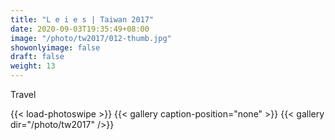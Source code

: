 ```yaml
---
title: "L e i e s | Taiwan 2017"
date: 2020-09-03T19:35:49+08:00
image: "/photo/tw2017/012-thumb.jpg"
showonlyimage: false
draft: false
weight: 13
---
```

Travel
<!--more-->
{{< load-photoswipe >}} 
{{< gallery caption-position="none" >}}
{{< gallery dir="/photo/tw2017" />}}